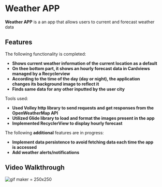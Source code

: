 # Weather APP

**Weather APP** is a an app that allows users to current and forecast weather data 

## Features

The following functionality is completed:

- **Shows current weather information of the current location as a default**
- **On thee bottom part, it shows an hourly forecast data in Cardviews managed by a Recyclerview**
- **According to the time of the day (day or night), the application changes its background image to reflect it**
- **Finds same data for any other inputted by the user city**
 
Tools used:

- **Used Volley http library to send requests and get responses from the OpenWeatherMap API**
- **Utilized Glide library to load and format the images present in the app**
- **Implemented RecyclerView to display hourly forecast**

The following **additional** features are in progress:

-  **Implement data persistence to avoid fetching data each time the app is accessed**
-  **Add weather alerts/notifications**

## Video Walkthrough

 ![gif maker = 250x250](https://user-images.githubusercontent.com/73020531/195434194-66312be2-69e4-45a3-9038-848100eb09f6.gif)


